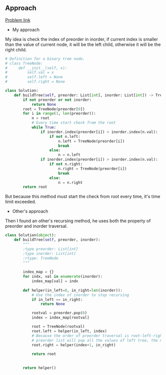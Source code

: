 ## Approach

[Problem link](https://leetcode.com/problems/construct-binary-tree-from-preorder-and-inorder-traversal/)

- My approach

My idea is check the index of preorder in inorder, if current index is smaller than the value of current node, it will be the left child, 
otherwise it will be the right child.

```python
# Definition for a binary tree node.
# class TreeNode:
#     def __init__(self, x):
#         self.val = x
#         self.left = None
#         self.right = None

class Solution:
    def buildTree(self, preorder: List[int], inorder: List[int]) -> TreeNode:
        if not preorder or not inorder:
            return None
        root = TreeNode(preorder[0])
        for i in range(1, len(preorder)):
            n = root
            # Every time start check from the root
            while True:
                if inorder.index(preorder[i]) < inorder.index(n.val):
                    if not n.left:
                        n.left = TreeNode(preorder[i])
                        break
                    else:
                        n = n.left
                if inorder.index(preorder[i]) > inorder.index(n.val):
                    if not n.right:
                        n.right = TreeNode(preorder[i])
                        break
                    else:
                        n = n.right
        return root
```

But because this method must start the check from root every time, it's time limit exceeded.

- Other's approach

Then I found an other's recursing method, he uses both the property of preorder and inorder traversal.

```python
class Solution(object):
    def buildTree(self, preorder, inorder):
        """
        :type preorder: List[int]
        :type inorder: List[int]
        :rtype: TreeNode
        """
		
        index_map = {}
        for indx, val in enumerate(inorder):
            index_map[val] = indx
        
        def helper(in_left=0, in_right=len(inorder)):
            # Use the index of inorder to stop recursing
            if in_left == in_right:
                return None

            rootval = preorder.pop(0)
            index = index_map[rootval]

            root = TreeNode(rootval)
            root.left = helper(in_left, index)
            # Because the order of preorder traversal is root-left-right, so after dealing with all the nodes of left tree,
            # preorder list will pop all the values of left tree, the new preorder[0] now is the root of right tree.
            root.right = helper(index+1, in_right)
        
            return root
        
        
        return helper()
```
